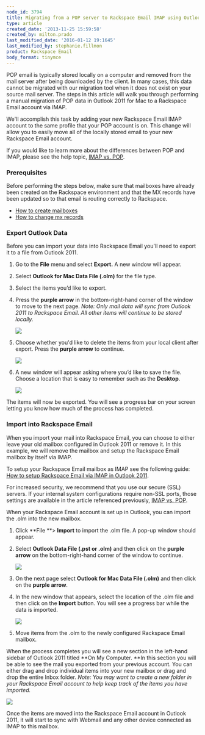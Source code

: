```yaml
---
node_id: 3794
title: Migrating from a POP server to Rackspace Email IMAP using Outlook 2011 (MAC)
type: article
created_date: '2013-11-25 15:59:58'
created_by: milton.prado
last_modified_date: '2016-01-12 19:1645'
last_modified_by: stephanie.fillmon
product: Rackspace Email
body_format: tinymce
---
```


POP email is typically stored locally on a computer and removed from the
mail server after being downloaded by the client.  In many cases, this
data cannot be migrated with our migration tool when it does not exist
on your source mail server.  The steps in this article will walk you
through performing a manual migration of POP data in Outlook 2011 for
Mac to a Rackspace Email account via IMAP.

We'll accomplish this task by adding your new Rackspace Email IMAP
account to the same profile that your POP account is on. This change
will allow you to easily move all of the locally stored email to your
new Rackspace Email account.

If you would like to learn more about the differences between POP and
IMAP, please see the help topic, [IMAP vs.
POP](/knowledge_center/article/imap-and-pop-mail-protocol-comparison).

### Prerequisites

Before performing the steps below, make sure that mailboxes have already
been created on the Rackspace environment and that the MX records have
been updated so to that email is routing correctly to Rackspace.

-   [How to create
    mailboxes](http://www.rackspace.com/knowledge_center/article/add-rackspace-email-mailboxes)
-   [How to change mx
    records](http://www.rackspace.com/knowledge_center/article/set-up-dns-records-for-cloud-office-email-and-skype-for-business)

### Export Outlook Data

Before you can import your data into Rackspace Email you'll need to
export it to a file from Outlook 2011.

1.  Go to the **File** menu and select **Export.** A new window will
    appear.

2.  Select **Outlook for Mac Data File (.olm)** for the file type.

3.  Select the items you&rsquo;d like to export.

4.  Press the **purple arrow** in the bottom-right-hand corner of the
    window to move to the next page.  *Note: Only mail data will sync
    from Outlook 2011 to Rackspace Email.  All other items will continue
    to be stored locally.*

    ![](/knowledge_center/sites/default/files/field/image/Export_Shot_Mac.png)

5.  Choose whether you'd like to delete the items from your local client
    after export. Press the **purple arrow** to continue.

    ![](/knowledge_center/sites/default/files/field/image/Delete.png)

6.  A new window will appear asking where you&rsquo;d like to save the file.
     Choose a location that is easy to remember such as the **Desktop**.

    ![](/knowledge_center/sites/default/files/field/image/Location_file%20copy.jpg)

The items will now be exported.  You will see a progress bar on your
screen letting you know how much of the process has completed.

### Import into Rackspace Email

When you import your mail into Rackspace Email, you can choose to either
leave your old mailbox configured in Outlook 2011 or remove it. In this
example, we will remove the mailbox and setup the Rackspace Email
mailbox by itself via IMAP.

To setup your Rackspace Email mailbox as IMAP see the following guide:
[How to setup Rackspace Email via IMAP in Outlook
2011](http://www.rackspace.com/knowledge_center/article/help-tool-for-hosted-email-and-skype-for-business).

For increased security, we recommend that you use our secure (SSL)
servers. If your internal system configurations require non-SSL ports,
those settings are available in the article referenced previously, [IMAP
vs.
POP](/knowledge_center/article/imap-and-pop-mail-protocol-comparison).

When your Rackspace Email account is set up in Outlook, you can import
the .olm into the new mailbox.

1.  Click **File **\> **Import** to import the .olm file.  A pop-up
    window should appear.

2.  Select **Outlook Data File (.pst or .olm)** and then click on the
    **purple arrow** on the bottom-right-hand corner of the window to
    continue.

    ![](/knowledge_center/sites/default/files/field/image/Import.png)

3.  On the next page select **Outlook for Mac Data File (.olm)** and
    then click on the **purple arrow**.

4.  In the new window that appears, select the location of the .olm file
    and then click on the **Import** button.  You will see a progress
    bar while the data is imported.

    ![](/knowledge_center/sites/default/files/field/image/Import_2%20copy.jpg)

5.  Move items from the .olm to the newly configured Rackspace Email
    mailbox.

When the process completes you will see a new section in the left-hand
sidebar of Outlook 2011 titled **On My Computer.  **In this section you
will be able to see the mail you exported from your previous
account. You can either drag and drop individual items into your new
mailbox or drag and drop the entire Inbox folder.  *Note: You may want
to create a new folder in your Rackspace Email account to help keep
track of the items you have imported.*

 ![](/knowledge_center/sites/default/files/field/image/2013-11-25_1013%20copy_0.jpg)

Once the items are moved into the Rackspace Email account in Outlook
2011, it will start to sync with Webmail and any other device connected
as IMAP to this mailbox.

